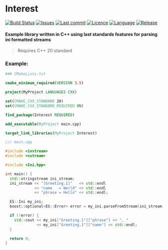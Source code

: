 # Interest


[![Build Status](https://app.travis-ci.com/etilenzo/Interest.svg?branch=master)](https://app.travis-ci.com/etilenzo/Interest)
[![Issues](https://img.shields.io/github/issues/etilenzo/Interest)](https://github.com/etilenzo/Interest/issues)
[![Last commit](https://img.shields.io/github/last-commit/etilenzo/Interest)]()
[![Licence](https://img.shields.io/badge/licence-MIT-blue)](https://gitlab.com/Evilenzo/interest/-/blob/master/LICENSE)
[![Language](https://img.shields.io/github/languages/top/etilenzo/Interest)]()
[![Release](https://img.shields.io/github/v/release/etilenzo/Interest)](https://github.com/etilenzo/Interest/releases)


#### Example library written in C++ using last standards features for parsing ini formatted streams

> Requires C++ 20 standard

### Example:
```cmake
### CMakeLists.txt

cmake_minimum_required(VERSION 3.5)

project(MyProject LANGUAGES CXX)

set(CMAKE_CXX_STANDARD 20)
set(CMAKE_CXX_STANDARD_REQUIRED ON)

find_package(Interest REQUIRED)

add_executable(MyProject main.cpp)

target_link_libraries(MyProject Interest)

```


```c++
/// main.cpp

#include <iostream>
#include <sstream>

#include <Ini.hpp>

int main() {
  std::stringstream ini_stream;
  ini_stream << "[Greeting.1]"   << std::endl
             << "name   = World" << std::endl
             << "phrase = Hello" << std::endl;

  ES::Ini my_ini;
  boost::optional<ES::Error> error = my_ini.parseFromStream(ini_stream);

  if (!error) {
    std::cout << my_ini["Greeting.1"]["phrase"] << ", "
              << my_ini["Greeting.1"]["name"] << std::endl;
  }

  return 0;
}

```
